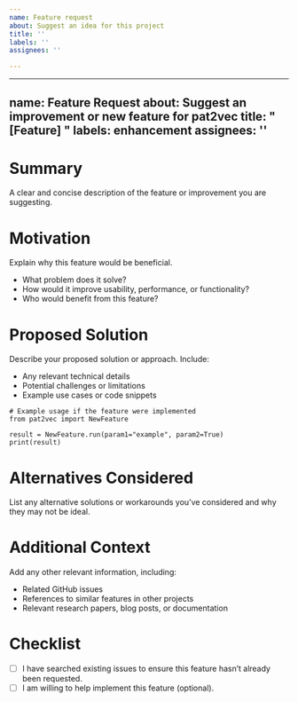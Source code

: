 ```yaml
---
name: Feature request
about: Suggest an idea for this project
title: ''
labels: ''
assignees: ''

---
```


---
name: Feature Request
about: Suggest an improvement or new feature for pat2vec
title: "[Feature] <Brief description>"
labels: enhancement
assignees: ''
---

# Summary
A clear and concise description of the feature or improvement you are suggesting.

# Motivation
Explain why this feature would be beneficial.  
- What problem does it solve?  
- How would it improve usability, performance, or functionality?  
- Who would benefit from this feature?

# Proposed Solution
Describe your proposed solution or approach. Include:  
- Any relevant technical details  
- Potential challenges or limitations  
- Example use cases or code snippets  

```
# Example usage if the feature were implemented
from pat2vec import NewFeature

result = NewFeature.run(param1="example", param2=True)
print(result)
```

# Alternatives Considered
List any alternative solutions or workarounds you’ve considered and why they may not be ideal.

# Additional Context
Add any other relevant information, including:  
- Related GitHub issues  
- References to similar features in other projects  
- Relevant research papers, blog posts, or documentation  

# Checklist
- [ ] I have searched existing issues to ensure this feature hasn’t already been requested.  
- [ ] I am willing to help implement this feature (optional).
